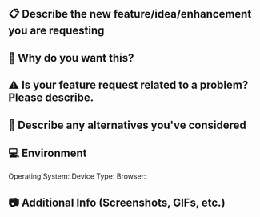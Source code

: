 ## 📋 Describe the new feature/idea/enhancement you are requesting


## 🔑 Why do you want this?


## ⚠️ Is your feature request related to a problem? Please describe.


## 🔨 Describe any alternatives you've considered


## 💻 Environment

Operating System: 
Device Type: 
Browser: 

## 📷 Additional Info (Screenshots, GIFs, etc.)

